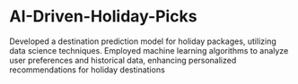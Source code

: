# AI-Driven-Holiday-Picks
 Developed a destination prediction model for holiday  packages, utilizing data science techniques. Employed  machine learning algorithms to analyze user preferences  and historical data, enhancing personalized  recommendations for holiday destinations
